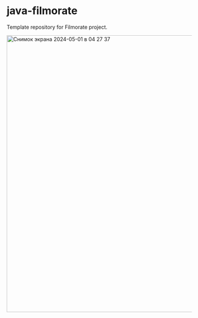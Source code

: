 # java-filmorate
Template repository for Filmorate project.

<img width="755" alt="Снимок экрана 2024-05-01 в 04 27 37" src="https://github.com/SashaTyutyaev/java-filmorate/assets/145023074/91b4ac5f-beef-4193-9556-015dd66cfffd">


